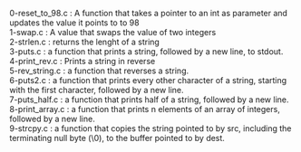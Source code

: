 0-reset_to_98.c : A function that takes a pointer to an int as parameter and updates the value it points to to 98 <br/>
1-swap.c : A value that swaps the value of two integers <br/>
2-strlen.c : returns the lenght of a string <br/>
3-puts.c : a function that prints a string, followed by a new line, to stdout. <br/>
4-print_rev.c : Prints a string in reverse <br/>
5-rev_string.c : a function that reverses a string. <br/>
6-puts2.c : a function that prints every other character of a string, starting with the first character, followed by a new line. <br/>
7-puts_half.c : a function that prints half of a string, followed by a new line. <br/>
8-print_array.c : a function that prints n elements of an array of integers, followed by a new line. <br/>
9-strcpy.c : a function that copies the string pointed to by src, including the terminating null byte (\0), to the buffer pointed to by dest.<br/>